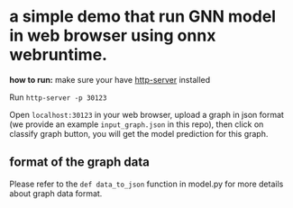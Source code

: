 # a simple demo that run GNN model in web browser using onnx webruntime.

**how to run:**
make sure your have [http-server](https://www.npmjs.com/package/http-server) installed

Run 
`http-server -p 30123`

Open `localhost:30123` in your web browser, 
upload a graph in json format (we provide an example `input_graph.json` in this repo), 
then click on classify graph button, 
you will get the model prediction for this graph.

## format of the graph data
Please refer to the `def data_to_json` function in model.py for more details about graph data format.
